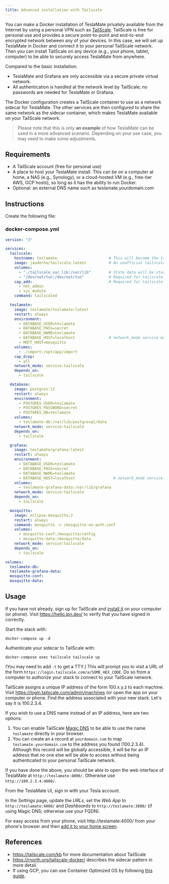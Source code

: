 ```yaml
---
title: Advanced installation with Tailscale
---
```


You can make a Docker installation of TeslaMate privately available from the Internet by using a personal VPN such as [TailScale](https://tailscale.com/). TailScale is free for personal use and provides a secure point-to-point and end-to-end encrypted network between any of your devices. In this case, we will set up TeslaMate in Docker and connect it to your personal TailScale network. Then you can install TailScale on any device (e.g., your phone, tablet, computer) to be able to securely access TeslaMate from anywhere.

Compared to the basic installation:

- TeslaMate and Grafana are only accessible via a secure private virtual network.
- All authentication is handled at the network level by TailScale; no passwords are needed for TeslaMate or Grafana.

The Docker configuration creates a TailScale container to use as a network sidecar for TeslaMate. The other services are then configured to share the same network as the sidecar container, which makes TeslaMate available on your TailScale network.


> Please note that this is only **an example** of how TeslaMate can be used in a more advanced scenario. Depending on your use case, you may need to make some adjustments.

## Requirements

- A TailScale account (free for personal use)
- A place to host your TeslaMate install. This can be on a computer at home, a NAS (e.g., Synology), or a cloud-hosted VM (e.g., free-tier AWS, GCP hosts), so long as it has the ability to run Docker.
- Optional: an external DNS name such as teslamate.yourdomain.com

## Instructions

Create the following file:

### docker-compose.yml

```yml title="docker-compose.yml"
version: "3"

services:
  tailscale:
    hostname: teslamate                       # This will become the tailscale device name
    image: jauderho/tailscale:latest          # An unofficial tailscale/tailscale image
    volumes:
      - "./tailscale_var_lib:/var/lib"        # State data will be stored in this directory
      - "/dev/net/tun:/dev/net/tun"           # Required for tailscale to work
    cap_add:                                  # Required for tailscale to work
      - net_admin
      - sys_module
    command: tailscaled

  teslamate:
    image: teslamate/teslamate:latest
    restart: always
    environment:
      - DATABASE_USER=teslamate
      - DATABASE_PASS=secret
      - DATABASE_NAME=teslamate
      - DATABASE_HOST=localhost               # network_mode service means everything is on the same "host"
      - MQTT_HOST=mosquitto
    volumes:
      - ./import:/opt/app/import
    cap_drop:
      - all
    network_mode: service:tailscale
    depends_on:
      - tailscale

  database:
    image: postgres:13
    restart: always
    environment:
      - POSTGRES_USER=teslamate
      - POSTGRES_PASSWORD=secret
      - POSTGRES_DB=teslamate
    volumes:
      - teslamate-db:/var/lib/postgresql/data
    network_mode: service:tailscale
    depends_on:
      - tailscale

  grafana:
    image: teslamate/grafana:latest
    restart: always
    environment:
      - DATABASE_USER=teslamate
      - DATABASE_PASS=secret
      - DATABASE_NAME=teslamate
      - DATABASE_HOST=localhost                 # network_mode service means everything is on the same "host"
    volumes:
      - teslamate-grafana-data:/var/lib/grafana
    network_mode: service:tailscale
    depends_on:
      - tailscale

  mosquitto:
    image: eclipse-mosquitto:2
    restart: always
    command: mosquitto -c /mosquitto-no-auth.conf
    volumes:
      - mosquitto-conf:/mosquitto/config
      - mosquitto-data:/mosquitto/data
    network_mode: service:tailscale
    depends_on:
      - tailscale

volumes:
  teslamate-db:
  teslamate-grafana-data:
  mosquitto-conf:
  mosquitto-data:
```


## Usage

If you have not already, sign up for TailScale and [install it](https://tailscale.com/download) on your computer (or phone).
Visit https://hello.ipn.dev/ to verify that you have signed in correctly.

Start the stack with:

    docker-compose up -d

Authenticate your sidecar to TailScale with:

    docker-compose exec tailscale tailscale up

(You may need to add `-t` to get a TTY.) This will prompt you to visit a URL of the form `https://login.tailscale.com/a/SOME_HEX_CODE`. Do so from a computer to authorize your stack to connect to your TailScale network.

TailScale assigns a unique IP address of the form 100.x.y.z to each machine. Visit https://login.tailscale.com/admin/machines (or open the app on your computer or phone. Find the address associated with your new stack. Let's say it is 100.2.3.4.

If you wish to use a DNS name instead of an IP address, here are two options:
1. You can enable TailScale [Magic DNS](https://login.tailscale.com/admin/dns) to be able to use the name `teslamate` directly in your browser.
2. You can create an `A` record at `yourdomain.com` to map `teslamate.yourdomain.com` to the address you found (100.2.3.4). Although this record will be globally accessible, it will be for an IP address that no one else will be able to access without being authenticated to your personal TailScale network.

If you have done the above, you should be able to open the web interface of TeslaMate at `http://teslamate:4000/`. Otherwise use `http://100.2.3.4:4000/`.

From the TeslaMate UI, sign in with your Tesla account.

In the _Settings_ page, update the _URLs_, set the _Web App_ to `http://teslamate:4000/` and _Dashboards_ to `http://teslamate:3000/` (if using Magic DNS; otherwise use your FQDN).

For easy access from your phone, visit http://teslamate:4000/ from your phone's browser and then [add it to your home screen](http://google.com/search?q=add+url+to+home+screen).

## References

* https://tailscale.com/kb for more documentation about TailScale
* https://rnorth.org/tailscale-docker/ describes the sidecar pattern in more detail.
* If using GCP, you can use Container Optimized OS by following [this guide](https://cloud.google.com/community/tutorials/docker-compose-on-container-optimized-os).
